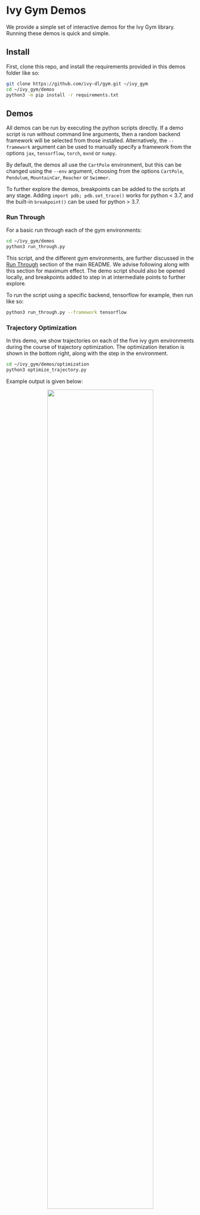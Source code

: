 # Ivy Gym Demos

We provide a simple set of interactive demos for the Ivy Gym library.
Running these demos is quick and simple.

## Install

First, clone this repo, and install the requirements provided in this demos folder like so:

```bash
git clone https://github.com/ivy-dl/gym.git ~/ivy_gym
cd ~/ivy_gym/demos
python3 -m pip install -r requirements.txt
```

## Demos

All demos can be run by executing the python scripts directly.
If a demo script is run without command line arguments, then a random backend framework will be selected from those installed.
Alternatively, the `--framework` argument can be used to manually specify a framework from the options
`jax`, `tensorflow`, `torch`, `mxnd` or `numpy`.

By default, the demos all use the `CartPole` environment, but this can be changed using the `--env` argument,
choosing from the options `CartPole`, `Pendulum`, `MountainCar`, `Reacher` or `Swimmer`.

To further explore the demos, breakpoints can be added to the scripts at any stage.
Adding `import pdb; pdb.set_trace()` works for python < 3.7,
and the built-in `breakpoint()` can be used for python > 3.7.

### Run Through

For a basic run through each of the gym environments:

```bash
cd ~/ivy_gym/demos
python3 run_through.py
```

This script, and the different gym environments, are further discussed in the [Run Through](https://github.com/ivy-dl/gym#run-through) section of the main README.
We advise following along with this section for maximum effect. The demo script should also be opened locally,
and breakpoints added to step in at intermediate points to further explore.

To run the script using a specific backend, tensorflow for example, then run like so:

```bash
python3 run_through.py --framework tensorflow
```

### Trajectory Optimization

In this demo, we show trajectories on each of the five ivy gym environments during the course of trajectory optimization.
The optimization iteration is shown in the bottom right, along with the step in the environment.

```bash
cd ~/ivy_gym/demos/optimization
python3 optimize_trajectory.py
```

Example output is given below:

<p align="center">
    <img width="75%" style="display: block;" src='https://github.com/ivy-dl/ivy-dl.github.io/blob/master/img/externally_linked/ivy_gym/demo_a.gif?raw=true'>
</p>

### Policy Optimization

In this demo, we show trajectories on each of the five ivy gym environments during the course of policy optimization.
The optimization iteration is shown in the bottom right, along with the step in the environment.

```bash
cd ~/ivy_gym/demos/optimization
python3 optimize_policy.py
```
Example output is given below:

<p align="center">
    <img width="75%" style="display: block;" src='https://github.com/ivy-dl/ivy-dl.github.io/blob/master/img/externally_linked/ivy_gym/demo_b.gif?raw=true'>
</p>

## Get Involved

If you have any issues running any of the demos, would like to request further demos, or would like to implement your own, then get it touch.
Feature requests, pull requests, and [tweets](https://twitter.com/ivythread) all welcome!